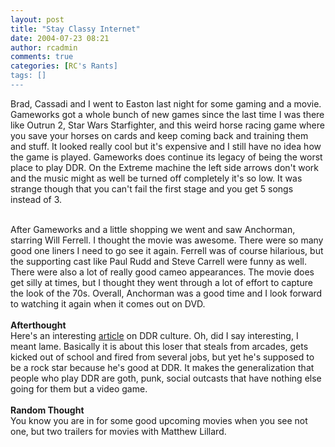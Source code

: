 ```yaml
---
layout: post
title: "Stay Classy Internet"
date: 2004-07-23 08:21
author: rcadmin
comments: true
categories: [RC's Rants]
tags: []
---
```

Brad, Cassadi and I went to Easton last night for some gaming and a movie. Gameworks got a whole bunch of new games since the last time I was there like Outrun 2, Star Wars Starfighter, and this weird horse racing game where you save your horses on cards and keep coming back and training them and stuff. It looked really cool but it's expensive and I still have no idea how the game is played. Gameworks does continue its legacy of being the worst place to play DDR. On the Extreme machine the left side arrows don't work and the music might as well be turned off completely it's so low. It was strange though that you can't fail the first stage and you get 5 songs instead of 3.
<br />

<br />
After Gameworks and a little shopping we went and saw Anchorman, starring Will Ferrell. I thought the movie was awesome. There were so many good one liners I need to go see it again. Ferrell was of course hilarious, but the supporting cast like Paul Rudd and Steve Carrell were funny as well. There were also a lot of really good cameo appearances. The movie does get silly at times, but I thought they went through a lot of effort to capture the look of the 70s. Overall, Anchorman was a good time and I look forward to watching it again when it comes out on DVD.
<br />

<br />
<b>Afterthought</b>
<br />
Here's an interesting <a href=http://www.pitch.com/issues/2004-03-18/feature.html/1/index.html>article</a> on DDR culture. Oh, did I say interesting, I meant lame. Basically it is about this loser that steals from arcades, gets kicked out of school and fired from several jobs, but yet he's supposed to be a rock star because he's good at DDR. It makes the generalization that people who play DDR are goth, punk, social outcasts that have nothing else going for them but a video game.
<br />

<br />
<b>Random Thought</b>
<br />
You know you are in for some good upcoming movies when you see not one, but two trailers for movies with Matthew Lillard. 
